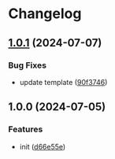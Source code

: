 # Changelog

## [1.0.1](https://github.com/polyrepos/env/compare/v1.0.0...v1.0.1) (2024-07-07)


### Bug Fixes

* update template ([90f3746](https://github.com/polyrepos/env/commit/90f3746c1967fd9de624b64f285d40f98aa6a8ce))

## 1.0.0 (2024-07-05)


### Features

* init ([d66e55e](https://github.com/polyrepos/env/commit/d66e55ebf9e28128b52f5e48d58a276bfe9add9f))
